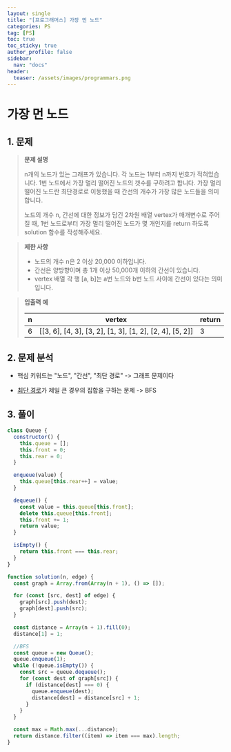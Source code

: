```yaml
---
layout: single
title: "[프로그래머스] 가장 먼 노드"
categories: PS
tag: [PS]
toc: true
toc_sticky: true
author_profile: false
sidebar:
  nav: "docs"
header:
  teaser: /assets/images/programmars.png
---
```


# 가장 먼 노드

## 1. 문제

> **문제 설명**
>
> n개의 노드가 있는 그래프가 있습니다. 각 노드는 1부터 n까지 번호가 적혀있습니다. 1번 노드에서 가장 멀리 떨어진 노드의 갯수를 구하려고 합니다. 가장 멀리 떨어진 노드란 최단경로로 이동했을 때 간선의 개수가 가장 많은 노드들을 의미합니다.
>
> 노드의 개수 n, 간선에 대한 정보가 담긴 2차원 배열 vertex가 매개변수로 주어질 때, 1번 노드로부터 가장 멀리 떨어진 노드가 몇 개인지를 return 하도록 solution 함수를 작성해주세요.

> **제한 사항**
>
> - 노드의 개수 n은 2 이상 20,000 이하입니다.
> - 간선은 양방향이며 총 1개 이상 50,000개 이하의 간선이 있습니다.
> - vertex 배열 각 행 [a, b]는 a번 노드와 b번 노드 사이에 간선이 있다는 의미입니다.

> **입출력 예**
>
> | n   | vertex                                                   | return |
> | --- | -------------------------------------------------------- | ------ |
> | 6   | [[3, 6], [4, 3], [3, 2], [1, 3], [1, 2], [2, 4], [5, 2]] | 3      |

## 2. 문제 분석

- 핵심 키워드는 "노드", "간선", "최단 경로" -> 그래프 문제이다

- <u>최단 경로</u>가 제일 큰 경우의 집합을 구하는 문제 -> BFS

## 3. 풀이

```js
class Queue {
  constructor() {
    this.queue = [];
    this.front = 0;
    this.rear = 0;
  }

  enqueue(value) {
    this.queue[this.rear++] = value;
  }

  dequeue() {
    const value = this.queue[this.front];
    delete this.queue[this.front];
    this.front += 1;
    return value;
  }

  isEmpty() {
    return this.front === this.rear;
  }
}

function solution(n, edge) {
  const graph = Array.from(Array(n + 1), () => []);

  for (const [src, dest] of edge) {
    graph[src].push(dest);
    graph[dest].push(src);
  }

  const distance = Array(n + 1).fill(0);
  distance[1] = 1;

  //BFS
  const queue = new Queue();
  queue.enqueue(1);
  while (!queue.isEmpty()) {
    const src = queue.dequeue();
    for (const dest of graph[src]) {
      if (distance[dest] === 0) {
        queue.enqueue(dest);
        distance[dest] = distance[src] + 1;
      }
    }
  }

  const max = Math.max(...distance);
  return distance.filter((item) => item === max).length;
}
```
